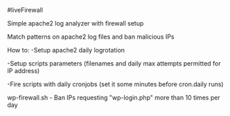 #liveFirewall

Simple apache2 log analyzer with firewall setup

Match patterns on apache2 log files and ban malicious IPs



How to:
-Setup apache2 daily logrotation

-Setup scripts parameters (filenames and daily max attempts permitted for IP address)

-Fire scripts with daily cronjobs (set it some minutes before cron.daily runs)



wp-firewall.sh - Ban IPs requesting "wp-login.php" more than 10 times per day
